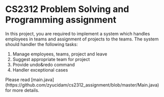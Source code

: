 # CS2312 Problem Solving and Programming assignment
In this project, you are required to implement a system which handles employees in teams and assignment of projects to the teams.
The system should handler the following tasks:
<ol>
<li>Manage employees, teams, project and leave</li>
<li>Suggest appropriate team for project</li>
<li>Provide undo&redo command</li>
<li>Handler exceptional cases</li>
</ol>
Please read [main.java](https://github.com/zyucidam/cs2312_assignment/blob/master/Main.java) for more details.
